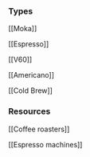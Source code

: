 ### Types

[[Moka]]

[[Espresso]]

[[V60]]

[[Americano]]

[[Cold Brew]]

### Resources

[[Coffee roasters]]

[[Espresso machines]]



